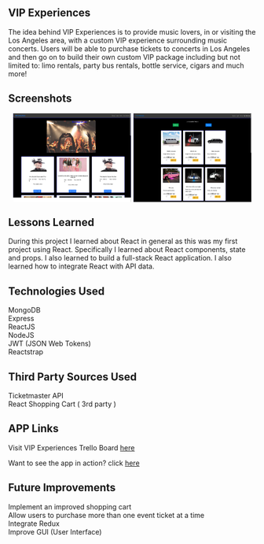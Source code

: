 ## VIP Experiences
The idea behind VIP Experiences is to provide music lovers, in or visiting the Los Angeles area, with a custom VIP experience surrounding music concerts. Users will be able to purchase tickets  to concerts in Los Angeles and then go on to build their own custom VIP package including but not limited to: limo  rentals, party bus rentals, bottle service, cigars and much more!

## Screenshots 
<div style="display:flex;justify-content:center;">
    <img src="screens/screen1.png" alt="VIP Experiences Screenshot" width="240" height="180" style="border:10;margin-right:5px" />  
    <img src="screens/screen2.png" alt="VIP Experiences Screenshot" width="240" height="180" style="border:10" />  
</div>
  
  
## Lessons Learned
During this project I learned about React in general as this was my first project using React. Specifically I learned about React components, state and props. I also learned  to build a full-stack React application. I also learned how to integrate React with API data.


  
  
## Technologies Used
MongoDB     
Express     
ReactJS     
NodeJS       
JWT (JSON Web Tokens)      
Reactstrap
  
## Third Party Sources Used
Ticketmaster API          
React Shopping Cart ( 3rd party )     
  
## APP Links
Visit VIP Experiences Trello Board [here](https://trello.com/b/4vc6Hh5w/wdi-project-4)  

Want to see the app in action?  click [here](https://vipexperiences.herokuapp.com) 



## Future Improvements
Implement an improved shopping cart     
Allow users to purchase more than one event ticket at a time    
Integrate Redux    
Improve GUI (User Interface)
